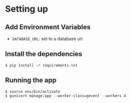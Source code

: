 # Setting up

## Add Environment Variables

* `DATABASE_URL`: set to a database uri

## Install the dependencies

```
$ pip install -r requirements.txt
```

## Running the app

```
$ source env/bin/activate
$ gunicorn manage:app --worker-class=gevent --workers 4
```